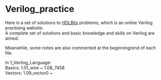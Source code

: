 # Verilog_practice

Here is a set of solutions to [HDLBits](https://hdlbits.01xz.net/wiki/Main_Page) problems, which is an online Verilog practising website.  
A complete set of solutions and basic knowledge and skills on Verilog are aimed.

Meanwhile, some notes are also commented at the beginning/end of each file.

In 1_Verilog_Language:  
Basics: 1.01_wire  ~  1.08_7458  
Vectors: 1.09_vector0  ~   